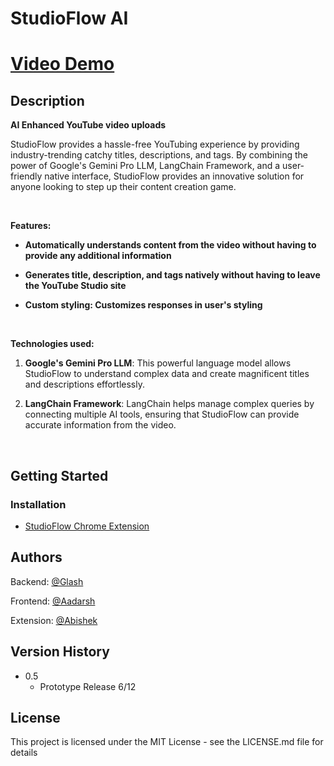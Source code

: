 # StudioFlow AI
# [Video Demo](https://youtu.be/-kdxV7_IPUY?si=UGCOGOAaYPV53MSe)
## Description

**AI Enhanced YouTube video uploads**

StudioFlow provides a hassle-free YouTubing experience by providing industry-trending catchy titles, descriptions, and tags. By combining the power of Google's Gemini Pro LLM, LangChain Framework, and a user-friendly native interface, StudioFlow provides an innovative solution for anyone looking to step up their content creation game.


<br>

**Features:**

- **Automatically understands content from the video without having to provide any additional information**
  
- **Generates title, description, and tags natively without having to leave the YouTube Studio site**
  
- **Custom styling: Customizes responses in user's styling**
<br>

**Technologies used:**

1. **Google's Gemini Pro LLM**: This powerful language model allows StudioFlow to understand complex data and create magnificent titles and descriptions effortlessly.

2. **LangChain Framework**: LangChain helps manage complex queries by connecting multiple AI tools, ensuring that StudioFlow can provide accurate information from the video.



<br>

## Getting Started

### Installation

* [StudioFlow Chrome Extension](https://chromewebstore.google.com/detail/studioflow/ejfgbojlgbkllakhnhhldmpejcblbdgc)



## Authors
Backend:
[@Glash](https://x.com/Glash4k)

Frontend:
[@Aadarsh](https://github.com/aadarshkumaran)

Extension:
[@Abishek](https://github.com/abishek77s)

## Version History
* 0.5
    * Prototype Release 6/12

## License

This project is licensed under the MIT License - see the LICENSE.md file for details
